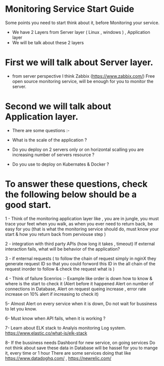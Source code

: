 # Monitoring Service Start Guide

Some points you need to start think about it, before Monitoring your service.

- We have 2 Layers      from Server layer ( Linux , windows ) , Application layer 
- We will be talk about these 2 layers 

# First we will talk about Server layer. 
- from server perspective I think Zabbix (https://www.zabbix.com/) Free open source monitoring service, will be enough for you to monitor the server. 

# Second we will talk about Application layer. 

- There are some questions :- 

- What is the scale of the application ?
- Do you deploy on 2 servers only or on horizontal scalling you are increasing number of servers resource ?
- Do you use to deploy on Kubernates & Docker ? 

# To answer these questions, check the following below should be a good start.

1 - Think of the monitoring application layer like , you are in jungle, you must trace your feet when you walk, as when you ever need to return back, be easy for you 
(that is what the monitoring service should do, must know your start & how you return back from perviouse step )

2 - integration with third party APIs (how long it takes , timeout) If external interaction fails, what will be behavior of the application?

3 - if enternal requests ( to follow the chain of request simply in nginX they generate request ID so that you could forword this ID in the all chain of the request inorder to follow & check the request what is )

4 - Think of failure Scenrios :- 
    Example like order is down how to know & where is the start to check it (Alert before it happened Alert on number of connections in Database, Alert on request queing increase , error rate increase on 10% alert if increasing to check it) 

5- Almost Alert on every service when it is down, Do not wait for bussiness to let you know.

6- Must know when API fails, when it is working ?

7- Learn about ELK stack to Analyis monitoring Log system. https://www.elastic.co/what-is/elk-stack 

8- If the bussiness needs Dashbord for new service, on going services 
   Do not think about save these data in Database will be hassel for you to mange it, every time or 1 hour 
   There are some services doing that like 
   https://www.datadoghq.com/ ,  https://newrelic.com/

